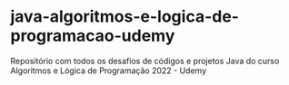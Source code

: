 # java-algoritmos-e-logica-de-programacao-udemy
Repositório com todos os desafios de códigos e projetos Java do curso Algoritmos e Lógica de Programação 2022 - Udemy
